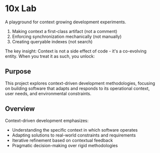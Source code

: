 # 10x Lab

A playground for context growing development experiments.

1. Making context a first-class artifact (not a comment)
2. Enforcing synchronization mechanically (not manually)
3. Creating queryable indexes (not search)
   
The key insight: Context is not a side effect of code - it's a co-evolving entity. When you treat it as such, you unlock:


## Purpose

This project explores context-driven development methodologies, focusing on building software that adapts and responds to its operational context, user needs, and environmental constraints.

## Overview

Context-driven development emphasizes:
- Understanding the specific context in which software operates
- Adapting solutions to real-world constraints and requirements
- Iterative refinement based on contextual feedback
- Pragmatic decision-making over rigid methodologies

